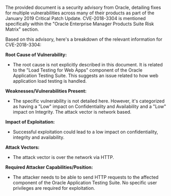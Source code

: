 The provided document is a security advisory from Oracle, detailing fixes for multiple vulnerabilities across many of their products as part of the January 2019 Critical Patch Update. CVE-2018-3304 is mentioned specifically within the "Oracle Enterprise Manager Products Suite Risk Matrix" section.

Based on this advisory, here's a breakdown of the relevant information for CVE-2018-3304:

**Root Cause of Vulnerability:**
- The root cause is not explicitly described in this document. It is related to the "Load Testing for Web Apps" component of the Oracle Application Testing Suite. This suggests an issue related to how web application load testing is handled.

**Weaknesses/Vulnerabilities Present:**
- The specific vulnerability is not detailed here. However, it's categorized as having a "Low" impact on Confidentiality and Availability and a "Low" impact on Integrity. The attack vector is network based.

**Impact of Exploitation:**
- Successful exploitation could lead to a low impact on confidentiality, integrity and availability.

**Attack Vectors:**
- The attack vector is over the network via HTTP.

**Required Attacker Capabilities/Position:**
- The attacker needs to be able to send HTTP requests to the affected component of the Oracle Application Testing Suite. No specific user privileges are required for exploitation.